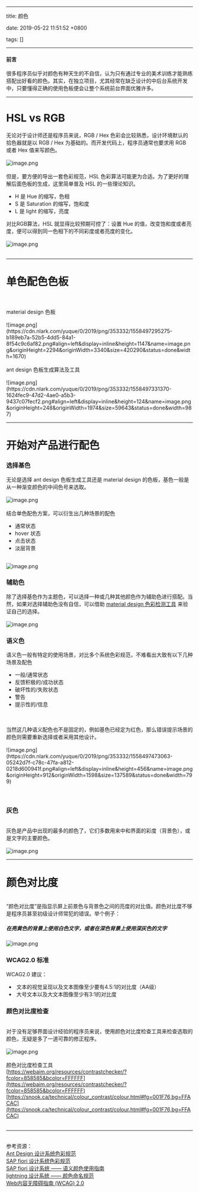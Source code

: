 
---

title: 颜色

date: 2019-05-22 11:51:52 +0800

tags: []

---
<a name="d0OgO"></a>
#### 前言
很多程序员似乎对颜色有种天生的不自信，认为只有通过专业的美术训练才能熟练搭配出好看的颜色。其实，在独立项目，尤其经常在缺乏设计的中后台系统开发中，只要懂得正确的使用色板便会让整个系统前台界面优雅许多。<br />


---



<a name="j3iQ6"></a>
# HSL vs RGB
无论对于设计师还是程序员来说，RGB / Hex 色彩会比较熟悉，设计环境默认的拾色器就是以 RGB / Hex 为基础的。而开发代码上，程序员通常也要求用 RGB  或者 Hex 值来写颜色。<br />
<br />![image.png](https://cdn.nlark.com/yuque/0/2019/png/353332/1558497193550-15dd9ee5-7d8a-4f39-9edc-a64a4c4e091e.png#align=left&display=inline&height=350&name=image.png&originHeight=1058&originWidth=2254&size=90218&status=done&width=746)<br />
<br />但是，要方便的导出一套色彩规范，HSL 色彩算法可能更为合适。为了更好的理解后面色板的生成，这里简单普及 HSL 的一些理论知识。

- H 是 Hue 的缩写，色相
- S 是 Saturation 的缩写，饱和度
- L 是 light 的缩写，亮度

对比RGB算法，HSL 就显得比较预期可控了：设置 Hue 的值，改变饱和度或者亮度，便可以得到同一色相下的不同彩度或者亮度的变化。<br />
<br />![image.png](https://cdn.nlark.com/yuque/0/2019/png/353332/1558497250966-4332b96a-9dc5-464f-b1fd-598960b41277.png#align=left&display=inline&height=599&name=image.png&originHeight=1198&originWidth=2278&size=99580&status=done&width=1139)<br />
<br />


---



<a name="T6VC2"></a>
# 单色配色色板

<br />
<br />material design 色板<br />
<br />![image.png](https://cdn.nlark.com/yuque/0/2019/png/353332/1558497295275-b189eb7a-52b5-4dd5-84a1-8f54c9c6af82.png#align=left&display=inline&height=1147&name=image.png&originHeight=2294&originWidth=3340&size=420290&status=done&width=1670)<br />
<br />ant design 色板生成算法及工具<br />
<br />![image.png](https://cdn.nlark.com/yuque/0/2019/png/353332/1558497331370-1624fec9-47d2-4ae0-a5b3-9437c07fecf2.png#align=left&display=inline&height=124&name=image.png&originHeight=248&originWidth=1974&size=59643&status=done&width=987)

---



<a name="WSlcd"></a>
# 开始对产品进行配色
<a name="SkU8Y"></a>
### 选择基色
无论是选择 ant design 色板生成工具还是 material design 的色板，基色一般是从一种渐变颜色的中间色号来选取。<br />
<br />![image.png](https://cdn.nlark.com/yuque/0/2019/png/353332/1558497354043-02196b57-e340-495c-b796-5a32be23ea58.png#align=left&display=inline&height=324&name=image.png&originHeight=324&originWidth=183&size=3297&status=done&width=183)<br />
<br />结合单色配色方案，可以衍生出几种场景的配色

- 通常状态
- hover 状态
- 点击状态
- 淡层背景


<br />![image.png](https://cdn.nlark.com/yuque/0/2019/png/353332/1558497383861-2e4c9772-6af1-46b0-80e1-ae46d574801b.png#align=left&display=inline&height=225&name=image.png&originHeight=300&originWidth=292&size=9209&status=done&width=219)<br />

<a name="pfNUh"></a>
### 辅助色
除了选择基色作为主题色，可以选择一种或几种其他颜色作为辅助色进行搭配。当然，如果对选择辅助色没有自信，可以借助 [material design 色彩检测工具](https://material.io/tools/color/#!/?view.left=0&view.right=0&primary.color=303F9F&secondary.color=4DD0E1) 来验证自己的选择。<br />
<br />![image.png](https://cdn.nlark.com/yuque/0/2019/png/353332/1558497407210-8cc373f6-ae3d-495d-9f3b-313e4f9e6193.png#align=left&display=inline&height=331&name=image.png&originHeight=331&originWidth=190&size=3293&status=done&width=190)<br />

<a name="BxplG"></a>
### 语义色
语义色一般有特定的使用场景，对比多个系统色彩规范，不难看出大致有以下几种场景及配色<br />

- 一般/通常状态
- 反馈积极的/成功状态 
- 破坏性的/失败状态
- 警告
- 提示性的/信息


<br />
<br />当然这几种语义配色也不是固定的，例如基色已经定为红色，那么错误提示场景的颜色则需要重新选择或者采用其他设计。<br />
<br />![image.png](https://cdn.nlark.com/yuque/0/2019/png/353332/1558497473063-05242d7f-c78c-47fa-a812-0218d600941f.png#align=left&display=inline&height=456&name=image.png&originHeight=912&originWidth=1598&size=137589&status=done&width=799)<br />
<br />
<br />

<a name="rxXNB"></a>
### 灰色

<br />灰色是产品中出现的最多的颜色了，它们多数用来中和界面的彩度（背景色），或是文字的主要颜色。<br />
<br />![image.png](https://cdn.nlark.com/yuque/0/2019/png/353332/1558497505131-dd7e5cf6-bd47-44b0-8825-7446fe1dd22f.png#align=left&display=inline&height=119&name=image.png&originHeight=238&originWidth=2410&size=54984&status=done&width=1205)

---



<a name="lyG5h"></a>
# 颜色对比度

<br />“颜色对比度”是指显示屏上前景色与背景色之间的亮度的对比值。颜色对比度不够是程序员甚至初级设计师常犯的错误。举个例子：
<a name="eJSrI"></a>
##### **在亮黄色的背景上使用白色文字，或者在深色背景上使用深灰色的文字**
![image.png](https://cdn.nlark.com/yuque/0/2019/png/353332/1558497526547-347c8127-5cc0-4de7-ba42-7324f50e7dff.png#align=left&display=inline&height=377&name=image.png&originHeight=754&originWidth=1528&size=56159&status=done&width=764)
<a name="UobaM"></a>
### WCAG2.0 标准
WCAG2.0 建议：<br />

-  文本的视觉呈现以及文本图像至少要有4.5:1的对比度（AA级）
-  大号文本以及大文本图像至少有3:1的对比度



<a name="t95X7"></a>
### 颜色对比度检查

<br />对于没有足够界面设计经验的程序员来说，使用颜色对比度检查工具来检查选取的颜色，无疑是多了一道可靠的修正程序。<br />
<br />![image.png](https://cdn.nlark.com/yuque/0/2019/png/353332/1558497544722-253d88a5-8d66-4d07-972a-245ee1f5dc82.png#align=left&display=inline&height=426&name=image.png&originHeight=852&originWidth=2024&size=105445&status=done&width=1012)<br />
<br />颜色对比度检查工具<br />[https://webaim.org/resources/contrastchecker/?fcolor=858585&bcolor=FFFFFF](https://webaim.org/resources/contrastchecker/?fcolor=858585&bcolor=FFFFFF)<br />[https://snook.ca/technical/colour_contrast/colour.html#fg=001F76,bg=FFACAC](https://snook.ca/technical/colour_contrast/colour.html#fg=001F76,bg=FFACAC)<br />
<br />


---


<br />参考资源：<br />[Ant Design 设计系统色彩规范](https://ant.design/docs/spec/colors-cn)<br />[SAP fiori 设计系统色彩规范](https://experience.sap.com/fiori-design-web/colors/)<br />[SAP fiori 设计系统 —— 语义颜色使用指南](https://experience.sap.com/fiori-design-web/how-to-use-semantic-colors/)<br />[lightning 设计系统 —— 颜色命名规范](https://www.lightningdesignsystem.com/design-tokens/#category-color)<br />[Web内容无障碍指南 (WCAG) 2.0](https://www.w3.org/Translations/WCAG20-zh/)


